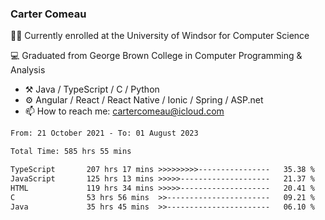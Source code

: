 ### Carter Comeau

🙋‍♂️ Currently enrolled at the University of Windsor for Computer Science

💻 Graduated from George Brown College in Computer Programming & Analysis

- ⚒️ Java / TypeScript / C / Python
- ⚙️ Angular / React / React Native / Ionic / Spring / ASP.net
- 📫 How to reach me: cartercomeau@icloud.com

<!--START_SECTION:waka-->

```txt
From: 21 October 2021 - To: 01 August 2023

Total Time: 585 hrs 55 mins

TypeScript       207 hrs 17 mins >>>>>>>>>----------------   35.38 %
JavaScript       125 hrs 13 mins >>>>>--------------------   21.37 %
HTML             119 hrs 34 mins >>>>>--------------------   20.41 %
C                53 hrs 56 mins  >>-----------------------   09.21 %
Java             35 hrs 45 mins  >>-----------------------   06.10 %
```

<!--END_SECTION:waka-->
